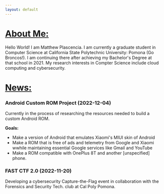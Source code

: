 ```yaml
---
layout: default
---
```

<link rel="stylesheet" href="index.css">
<div class = "half-box">
<h1> <u> About Me: </u> </h1>
<p> Hello World! I am Matthew Plascencia. I am currently a graduate student in Computer Science at California State Polytechnic University: Pomona (Go Broncos!). I am continuing there after achieving my Bachelor's Degree at that school in 2021. My research interests in Compter Science include cloud computing and cybersecurity. </p>
</div>

<div class = "half-box"> 
<h1> <u> News: </u> </h1>
<h3> Android Custom ROM Project (2022-12-04)</h3>
<p> Currently in the process of researching the resources needed to build a custom Android ROM. </p>
<p> <b> Goals: </b></p> 
<ul>
<li> Make a version of Android that emulates Xiaomi's MIUI skin of Android </li>
<li> Make a ROM that is free of ads  and telemetry from Google and Xiaomi wwhile maintaining essential Google services like Gmail and YouTube </li> 
<li> Make a ROM compatible with OnePlus 8T and another [unspecified] phone. </li>
</ul>

<h3> FAST CTF 2.0 (2022-11-20)</h3>
<p> Developing a cybersecurity Capture-the-Flag event in collaboration with the Forensics and Security Tech. club at Cal Poly Pomona.</p>
</div>



